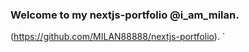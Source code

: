 ### Welcome to my nextjs-portfolio @i_am_milan.

(https://github.com/MILAN88888/nextjs-portfolio).
`

